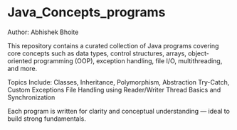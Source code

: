 # Java_Concepts_programs
Author: Abhishek Bhoite

This repository contains a curated collection of Java programs covering core concepts such as data types, control structures, arrays, object-oriented programming (OOP), exception handling, file I/O, multithreading, and more.

Topics Include:
Classes, Inheritance, Polymorphism, Abstraction
Try-Catch, Custom Exceptions
File Handling using Reader/Writer
Thread Basics and Synchronization

Each program is written for clarity and conceptual understanding — ideal to build strong fundamentals.
